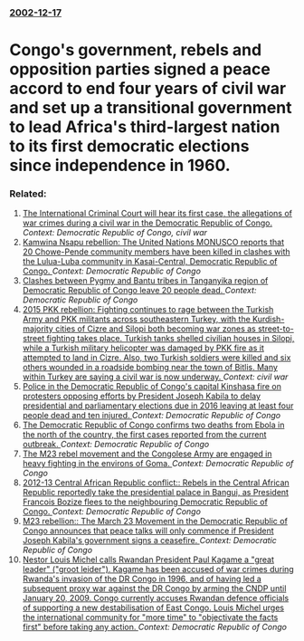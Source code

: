 ### [2002-12-17](/news/2002/12/17/index.md)

# Congo's government, rebels and opposition parties signed a peace accord to end four years of civil war and set up a transitional government to lead Africa's third-largest nation to its first democratic elections since independence in 1960. 




### Related:

1. [ The International Criminal Court will hear its first case, the allegations of war crimes during a civil war in the Democratic Republic of Congo. ](/news/2005/03/15/the-international-criminal-court-will-hear-its-first-case-the-allegations-of-war-crimes-during-a-civil-war-in-the-democratic-republic-of-c.md) _Context: Democratic Republic of Congo, civil war_
2. [Kamwina Nsapu rebellion: The United Nations MONUSCO reports that 20 Chowe-Pende community members have been killed in clashes with the Lulua-Luba community in Kasai-Central, Democratic Republic of Congo. ](/news/2017/04/26/kamwina-nsapu-rebellion-the-united-nations-monusco-reports-that-20-chowe-pende-community-members-have-been-killed-in-clashes-with-the-lulua.md) _Context: Democratic Republic of Congo_
3. [Clashes between Pygmy and Bantu tribes in Tanganyika region of Democratic Republic of Congo leave 20 people dead. ](/news/2016/10/18/clashes-between-pygmy-and-bantu-tribes-in-tanganyika-region-of-democratic-republic-of-congo-leave-20-people-dead.md) _Context: Democratic Republic of Congo_
4. [2015 PKK rebellion: Fighting continues to rage between the Turkish Army and PKK militants across southeastern Turkey, with the Kurdish-majority cities of Cizre and Silopi both becoming war zones as street-to-street fighting takes place. Turkish tanks shelled civilian houses in Silopi, while a Turkish military helicopter was damaged by PKK fire as it attempted to land in Cizre. Also, two Turkish soldiers were killed and six others wounded in a roadside bombing near the town of Bitlis. Many within Turkey are saying a civil war is now underway. ](/news/2015/12/21/2015-pkk-rebellion-fighting-continues-to-rage-between-the-turkish-army-and-pkk-militants-across-southeastern-turkey-with-the-kurdish-major.md) _Context: civil war_
5. [Police in the Democratic Republic of Congo's capital Kinshasa fire on protesters opposing efforts by President Joseph Kabila to delay presidential and parliamentary elections due in 2016 leaving at least four people dead and ten injured. ](/news/2015/01/19/police-in-the-democratic-republic-of-congo-s-capital-kinshasa-fire-on-protesters-opposing-efforts-by-president-joseph-kabila-to-delay-presid.md) _Context: Democratic Republic of Congo_
6. [The Democratic Republic of Congo confirms two deaths from Ebola in the north of the country, the first cases reported from the current outbreak. ](/news/2014/08/24/the-democratic-republic-of-congo-confirms-two-deaths-from-ebola-in-the-north-of-the-country-the-first-cases-reported-from-the-current-outbr.md) _Context: Democratic Republic of Congo_
7. [The M23 rebel movement and the Congolese Army are engaged in heavy fighting in the environs of Goma. ](/news/2013/07/15/the-m23-rebel-movement-and-the-congolese-army-are-engaged-in-heavy-fighting-in-the-environs-of-goma.md) _Context: Democratic Republic of Congo_
8. [2012-13 Central African Republic conflict:: Rebels in the Central African Republic reportedly take the presidential palace in Bangui, as President Francois Bozize flees to the neighbouring Democratic Republic of Congo. ](/news/2013/03/24/2012-13-central-african-republic-conflict-rebels-in-the-central-african-republic-reportedly-take-the-presidential-palace-in-bangui-as-p.md) _Context: Democratic Republic of Congo_
9. [M23 rebellion:: The March 23 Movement in the Democratic Republic of Congo announces that peace talks will only commence if President Joseph Kabila's government signs a ceasefire. ](/news/2013/01/3/m23-rebellion-the-march-23-movement-in-the-democratic-republic-of-congo-announces-that-peace-talks-will-only-commence-if-president-joseph.md) _Context: Democratic Republic of Congo_
10. [Nestor Louis Michel calls Rwandan President Paul Kagame a "great leader" ("groot leider"). Kagame has been accused of war crimes during Rwanda's invasion of the DR Congo in 1996, and of having led a subsequent proxy war against the DR Congo by arming the CNDP until January 20, 2009. Congo currently accuses Rwandan defence officials of supporting a new destabilisation of East Congo. Louis Michel urges the international community for "more time" to "objectivate the facts first" before taking any action. ](/news/2012/09/9/nestor-louis-michel-calls-rwandan-president-paul-kagame-a-great-leader-groot-leider-kagame-has-been-accused-of-war-crimes-during-rwan.md) _Context: Democratic Republic of Congo_
